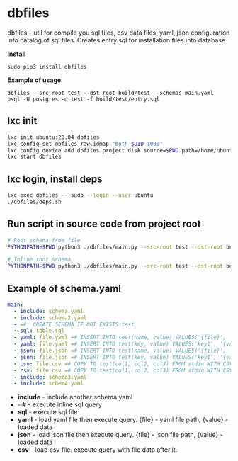 # dbfiles
dbfiles - util for compile you sql files, csv data files, yaml, json configuration into catalog of sql files.
Creates entry.sql for installation files into database.

**install**

```
sudo pip3 install dbfiles
```

**Example of usage**
```
dbfiles --src-root test --dst-root build/test --schemas main.yaml
psql -U postgres -d test -f build/test/entry.sql
```

## lxc init

```bash
lxc init ubuntu:20.04 dbfiles
lxc config set dbfiles raw.idmap "both $UID 1000"
lxc config device add dbfiles project disk source=$PWD path=/home/ubuntu/dbfiles
lxc start dbfiles
```

## lxc login, install deps

```bash
lxc exec dbfiles -- sudo --login --user ubuntu
./dbfiles/deps.sh
```

## Run script in source code from project root

```bash
# Root schema from file
PYTHONPATH=$PWD python3 ./dbfiles/main.py --src-root test --dst-root build/test --schemas main.yaml

# Inline root schema
PYTHONPATH=$PWD python3 ./dbfiles/main.py --src-root test --dst-root build/test --inlineSchemas '{"filePath": "main.yaml", "data": {"main": [{"=#": "CREATE SCHEMA IF NOT EXISTS test"}, {"include": "schema1.yaml"}, {"include": "test2/schema2.yaml"}]}}'
```

## Example of schema.yaml

```yaml
main:
  - include: schema.yaml
  - include: schema2.yaml
  - =#: CREATE SCHEMA IF NOT EXISTS test
  - sql: table.sql
  - yaml: file.yaml =# INSERT INTO test(name, value) VALUES('{file}', '{value}')
  - yaml: file.yaml =# INSERT INTO test(key, value) VALUES('key1', '{value}'->>'key1', 'key2', '{value}'->> key2)
  - json: file.json =# INSERT INTO test(name, value) VALUES('{file}', '{value}')
  - json: file.json =# INSERT INTO test(key, value) VALUES('key1', '{value}'->>'key1', 'key2', '{value}'->> key2)
  - csv: file.csv =# COPY TO test(col1, col2, col3) FROM stdin WITH CSV HEADER
  - csv: file.csv =# COPY TO test(col1, col2, col3) FROM stdin WITH CSV
  - include: schema3.yaml
  - include: schem4.yaml

```

 * **include** - include another schema.yaml
 * **=#** - execute inline sql query
 * **sql** - execute sql file
 * **yaml** - load yaml file then execute query. {file} - yaml file path, {value} - loaded data
 * **json** - load json file then execute query. {file} - json file path, {value} - loaded data
 * **csv** - load csv file. execute query with file data after it.
